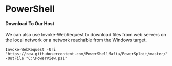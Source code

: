 
# PowerShell

#### Download To Our Host

We can also use Invoke-WebRequest to download files from web servers on the local network or a network reachable from the Windows target.

```powershell-session
Invoke-WebRequest -Uri "https://raw.githubusercontent.com/PowerShellMafia/PowerSploit/master/Recon/PowerView.ps1" -OutFile "C:\PowerView.ps1"
```